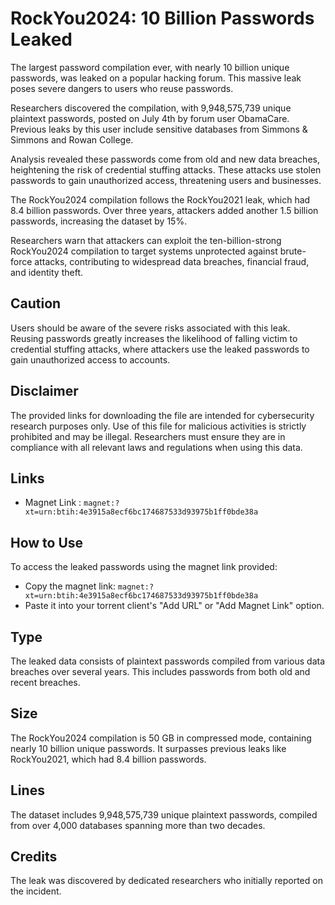 # RockYou2024: 10 Billion Passwords Leaked

The largest password compilation ever, with nearly 10 billion unique passwords, was leaked on a popular hacking forum. This massive leak poses severe dangers to users who reuse passwords.

Researchers discovered the compilation, with 9,948,575,739 unique plaintext passwords, posted on July 4th by forum user ObamaCare. Previous leaks by this user include sensitive databases from Simmons & Simmons and Rowan College.

Analysis revealed these passwords come from old and new data breaches, heightening the risk of credential stuffing attacks. These attacks use stolen passwords to gain unauthorized access, threatening users and businesses.

The RockYou2024 compilation follows the RockYou2021 leak, which had 8.4 billion passwords. Over three years, attackers added another 1.5 billion passwords, increasing the dataset by 15%.

Researchers warn that attackers can exploit the ten-billion-strong RockYou2024 compilation to target systems unprotected against brute-force attacks, contributing to widespread data breaches, financial fraud, and identity theft.

## Caution
Users should be aware of the severe risks associated with this leak. Reusing passwords greatly increases the likelihood of falling victim to credential stuffing attacks, where attackers use the leaked passwords to gain unauthorized access to accounts.

## Disclaimer
The provided links for downloading the file are intended for cybersecurity research purposes only. Use of this file for malicious activities is strictly prohibited and may be illegal. Researchers must ensure they are in compliance with all relevant laws and regulations when using this data.

## Links
- Magnet Link : `magnet:?xt=urn:btih:4e3915a8ecf6bc174687533d93975b1ff0bde38a`

## How to Use
To access the leaked passwords using the magnet link provided:
- Copy the magnet link: `magnet:?xt=urn:btih:4e3915a8ecf6bc174687533d93975b1ff0bde38a`
- Paste it into your torrent client's "Add URL" or "Add Magnet Link" option.

## Type
The leaked data consists of plaintext passwords compiled from various data breaches over several years. This includes passwords from both old and recent breaches.

## Size
The RockYou2024 compilation is 50 GB in compressed mode, containing nearly 10 billion unique passwords. It surpasses previous leaks like RockYou2021, which had 8.4 billion passwords.

## Lines
The dataset includes 9,948,575,739 unique plaintext passwords, compiled from over 4,000 databases spanning more than two decades.

## Credits
The leak was discovered by dedicated researchers who initially reported on the incident.
